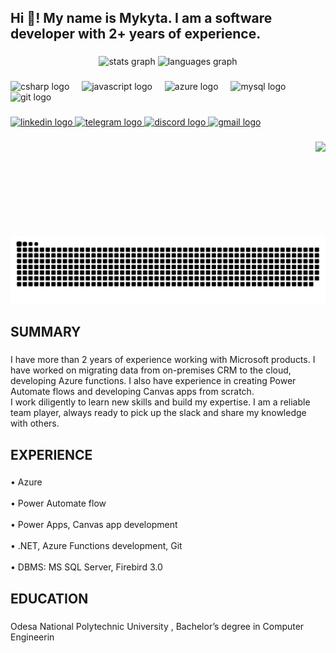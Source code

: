 <h2 align="left">Hi 👋!  My name is Mykyta. I am a software developer with 2+ years of experience.</h2>

###

<div align="center">
  <img src="https://github-readme-stats.vercel.app/api?username=dotN1&hide_title=false&hide_rank=false&show_icons=true&include_all_commits=true&count_private=true&disable_animations=false&theme=dracula&locale=en&hide_border=false" height="150" alt="stats graph"  />
  <img src="https://github-readme-stats.vercel.app/api/top-langs?username=dotN1&locale=en&hide_title=false&layout=compact&card_width=320&langs_count=5&theme=dracula&hide_border=false" height="150" alt="languages graph"  />
</div>

###

<div align="left">
  <img src="https://cdn.jsdelivr.net/gh/devicons/devicon/icons/csharp/csharp-original.svg" height="30" alt="csharp logo"  />
  <img width="12" />
  <img src="https://cdn.simpleicons.org/javascript/F7DF1E" height="30" alt="javascript logo"  />
  <img width="12" />
  <img src="https://cdn.jsdelivr.net/gh/devicons/devicon/icons/azure/azure-original.svg" height="30" alt="azure logo"  />
  <img width="12" />
  <img src="https://cdn.jsdelivr.net/gh/devicons/devicon/icons/mysql/mysql-original.svg" height="30" alt="mysql logo"  />
  <img width="12" />
  <img src="https://cdn.jsdelivr.net/gh/devicons/devicon/icons/git/git-original.svg" height="30" alt="git logo"  />
</div>

###

<div align="left">
  <a href="https://www.linkedin.com/in/mykyta-manzhosov-a58095298/" target="_blank">
    <img src="https://img.shields.io/static/v1?message=LinkedIn&logo=linkedin&label=&color=0077B5&logoColor=white&labelColor=&style=for-the-badge" height="35" alt="linkedin logo"  />
  </a>
  <a href="https://t.me/bornfor" target="_blank">
    <img src="https://img.shields.io/static/v1?message=Telegram&logo=telegram&label=&color=2CA5E0&logoColor=white&labelColor=&style=for-the-badge" height="35" alt="telegram logo"  />
  </a>
  <a href="https://discordapp.com/users/invinciblefromamazon#2682" target="_blank">
    <img src="https://img.shields.io/static/v1?message=Discord&logo=discord&label=&color=7289DA&logoColor=white&labelColor=&style=for-the-badge" height="35" alt="discord logo"  />
  </a>
  <a href="mykytamanzhosov@gmail.com" target="_blank">
    <img src="https://img.shields.io/static/v1?message=Gmail&logo=gmail&label=&color=D14836&logoColor=white&labelColor=&style=for-the-badge" height="35" alt="gmail logo"  />
  </a>
</div>

###

<img align="right" height="150" src="https://media2.giphy.com/media/v1.Y2lkPTc5MGI3NjExN2RibDRudjFqemRmMDkxdW8yamtrZHZkeHVkNjl2ZGw0b2N0d3luMyZlcD12MV9pbnRlcm5hbF9naWZfYnlfaWQmY3Q9Zw/yyVph7ANKftIs/giphy.gif"  />

###

<img src="https://raw.githubusercontent.com/dotN1/dotN1/output/snake.svg" alt="Snake animation" />

###

<h2 align="left">SUMMARY</h2>

###

<p align="left">I have more than 2 years of experience working with Microsoft products. I have worked on migrating data from on-premises CRM to the cloud, developing Azure functions. I also have experience in creating Power Automate flows and developing Canvas apps from scratch.<br>I work diligently to learn new skills and build my expertise. I am a reliable team player, always ready to pick up the slack and share my knowledge with others.</p>

###

<h2 align="left">EXPERIENCE​</h2>

###

<p align="left">• Azure<br><br>• Power Automate flow​<br><br>• Power Apps, Canvas app development​<br><br>• .NET, Azure Functions development, Git​<br><br>• DBMS: MS SQL Server, Firebird 3.0​</p>

###

<h2 align="left">EDUCATION</h2>

###

<p align="left">Odesa National Polytechnic University , Bachelor’s degree in Computer Engineerin</p>

###
